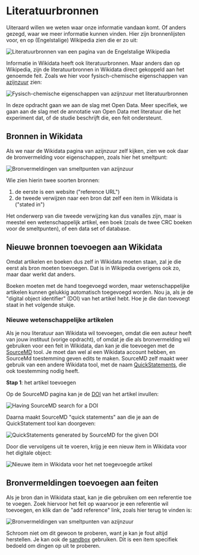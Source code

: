 Literatuurbronnen
=================

Uiteraard willen we weten waar onze informatie vandaan komt. Of anders gezegd, waar we meer informatie kunnen vinden.
Hier zijn bronnenlijsten voor, en op (Engelstalige) Wikipedia zien die er zo uit:

![Literatuurbronnen van een pagina van de Engelstalige Wikipedia](Screenshot_20180323_233620.png)

Informatie in Wikidata heeft ook literatuurbronnen. Maar anders dan op Wikipedia, zijn de literatuurbronnen
in Wikidata direct gekoppeld aan het genoemde feit. Zoals we hier voor fysisch-chemische eigenschappen
van [azijnzuur](https://tools.wmflabs.org/scholia/topic/Q47512) zien:

![Fysisch-chemische eigenschappen van azijnzuur met literatuurbronnen](Screenshot_20180323_234622.png)

In deze opdracht gaan we aan de slag met Open Data. Meer specifiek, we gaan aan de slag
met de annotatie van Open Data met literatuur die het experiment dat, of de studie beschrijft die,
een feit ondersteunt.

## Bronnen in Wikidata

Als we naar de Wikidata pagina van azijnzuur zelf kijken, zien we ook daar de bronvermelding
voor eigenschappen, zoals hier het smeltpunt:

![Bronvermeldingen van smeltpunten van azijnzuur](Screenshot_20180323_234947.png)

Wie zien hierin twee soorten bronnen:

1. de eerste is een website ("reference URL")
2. de tweede verwijzen naar een bron dat zelf een item in Wikidata is ("stated in")

Het onderwerp van die tweede verwijzing kan dus vanalles zijn, maar is meestel een
wetenschappelijk artikel, een boek (zoals de twee CRC boeken voor de smeltpunten),
of een data set of database.

## Nieuwe bronnen toevoegen aan Wikidata

Omdat artikelen en boeken dus zelf in Wikidata moeten staan, zal je die eerst als bron
moeten toevoegen. Dat is in Wikipedia overigens ook zo, maar daar werkt dat anders.

Boeken moeten met de hand toegevoegd worden, maar wetenschappelijke artikelen kunnen
gelukkig automatisch toegevoegd worden. Nou ja, als je de "digital object identifier" (DOI)
van het artikel hebt. Hoe je die dan toevoegt staat in het volgende stukje.

### Nieuwe wetenschappelijke artikelen

Als je nou literatuur aan Wikidata wil toevoegen, omdat die een auteur heeft van jouw instituut (vorige
opdracht), of omdat je die als bronvermelding wil gebruiken voor een feit in Wikidata, dan kan je die
toevoegen met de [SourceMD](https://tools.wmflabs.org/sourcemd/) tool. Je moet dan wel al een Wikidata
account hebben, en SourceMd toestemming geven edits te maken. SourceMD zelf maakt weer gebruik van een
andere Wikidata tool, met de naam [QuickStatements](https://tools.wmflabs.org/quickstatements/), die ook
toestemming nodig heeft.

**Stap 1**: het artikel toevoegen

Op de SourceMD pagina kan je de [DOI](https://en.wikipedia.org/wiki/Digital_object_identifier) van het artikel invullen:

![Having SourceMD search for a DOI](Screenshot_20171027_113801.png)

Daarna maakt SourceMD "quick statements" aan die je aan de QuickStatement tool kan doorgeven:

![QuickStatements generated by SourceMD for the given DOI](Screenshot_20171027_113750.png)

Door die vervolgens uit te voeren, krijg je een nieuw item in Wikidata voor het digitale object:

![Nieuwe item in Wikidata voor het net toegevoegde artikel](Screenshot_20180324_000925.png)

## Bronvermeldingen toevoegen aan feiten

Als je bron dan in Wikidata staat, kan je die gebruiken om een referentie toe te voegen.
Zoek hiervoor het feit op waarvoor je een referentie wil toevoegen, en klik dan de
"add reference" link, zoals hier terug te vinden is:

![Bronvermeldingen van smeltpunten van azijnzuur](Screenshot_20180323_234947.png)

Schroom niet om dit gewoon te proberen, want je kan je fout altijd herstellen. Je kan ook de [sandbox](https://www.wikidata.org/wiki/Q4115189) gebruiken. Dit is een item specifiek bedoeld om dingen op uit te proberen.



